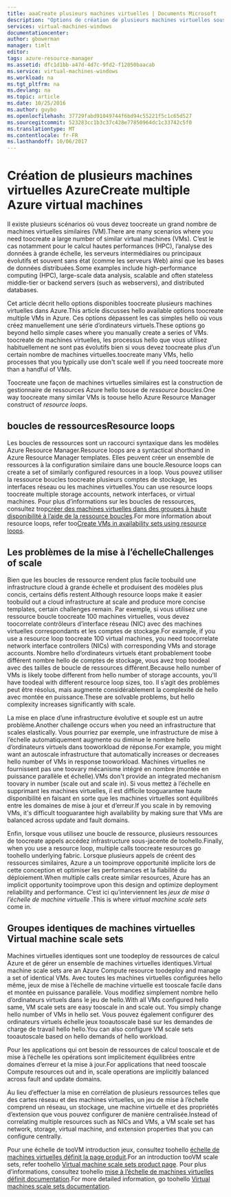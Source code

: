 ```yaml
---
title: aaaCreate plusieurs machines virtuelles | Documents Microsoft
description: "Options de création de plusieurs machines virtuelles sous Windows"
services: virtual-machines-windows
documentationcenter: 
author: gbowerman
manager: timlt
editor: 
tags: azure-resource-manager
ms.assetid: dfc1d1bb-a47d-4d7c-9fd2-f12050baacab
ms.service: virtual-machines-windows
ms.workload: na
ms.tgt_pltfrm: na
ms.devlang: na
ms.topic: article
ms.date: 10/25/2016
ms.author: guybo
ms.openlocfilehash: 37729fabd91049744f6bd94c55221f5c1c65d527
ms.sourcegitcommit: 523283cc1b3c37c428e77850964dc1c33742c5f0
ms.translationtype: MT
ms.contentlocale: fr-FR
ms.lasthandoff: 10/06/2017
---
```

# <a name="create-multiple-azure-virtual-machines"></a><span data-ttu-id="c0480-103">Création de plusieurs machines virtuelles Azure</span><span class="sxs-lookup"><span data-stu-id="c0480-103">Create multiple Azure virtual machines</span></span>
<span data-ttu-id="c0480-104">Il existe plusieurs scénarios où vous devez toocreate un grand nombre de machines virtuelles similaires (VM).</span><span class="sxs-lookup"><span data-stu-id="c0480-104">There are many scenarios where you need toocreate a large number of similar virtual machines (VMs).</span></span> <span data-ttu-id="c0480-105">C’est le cas notamment pour le calcul hautes performances (HPC), l’analyse des données à grande échelle, les serveurs intermédiaires ou principaux évolutifs et souvent sans état (comme les serveurs Web) ainsi que les bases de données distribuées.</span><span class="sxs-lookup"><span data-stu-id="c0480-105">Some examples include high-performance computing (HPC), large-scale data analysis, scalable and often stateless middle-tier or backend servers (such as webservers), and distributed databases.</span></span>

<span data-ttu-id="c0480-106">Cet article décrit hello options disponibles toocreate plusieurs machines virtuelles dans Azure.</span><span class="sxs-lookup"><span data-stu-id="c0480-106">This article discusses hello available options toocreate multiple VMs in Azure.</span></span> <span data-ttu-id="c0480-107">Ces options dépassent les cas simples hello où vous créez manuellement une série d’ordinateurs virtuels.</span><span class="sxs-lookup"><span data-stu-id="c0480-107">These options go beyond hello simple cases where you manually create a series of VMs.</span></span> <span data-ttu-id="c0480-108">toocreate de machines virtuelles, les processus hello que vous utilisez habituellement ne sont pas évolutifs bien si vous devez toocreate plus d’un certain nombre de machines virtuelles.</span><span class="sxs-lookup"><span data-stu-id="c0480-108">toocreate many VMs, hello processes that you typically use don't scale well if you need toocreate more than a handful of VMs.</span></span>

<span data-ttu-id="c0480-109">Toocreate une façon de machines virtuelles similaires est la construction de gestionnaire de ressources Azure hello toouse de *ressource boucles*.</span><span class="sxs-lookup"><span data-stu-id="c0480-109">One way toocreate many similar VMs is toouse hello Azure Resource Manager construct of *resource loops*.</span></span>

## <a name="resource-loops"></a><span data-ttu-id="c0480-110">boucles de ressources</span><span class="sxs-lookup"><span data-stu-id="c0480-110">Resource loops</span></span>
<span data-ttu-id="c0480-111">Les boucles de ressources sont un raccourci syntaxique dans les modèles Azure Resource Manager.</span><span class="sxs-lookup"><span data-stu-id="c0480-111">Resource loops are a syntactical shorthand in Azure Resource Manager templates.</span></span> <span data-ttu-id="c0480-112">Elles peuvent créer un ensemble de ressources à la configuration similaire dans une boucle.</span><span class="sxs-lookup"><span data-stu-id="c0480-112">Resource loops can create a set of similarly configured resources in a loop.</span></span> <span data-ttu-id="c0480-113">Vous pouvez utiliser la ressource boucles toocreate plusieurs comptes de stockage, les interfaces réseau ou les machines virtuelles.</span><span class="sxs-lookup"><span data-stu-id="c0480-113">You can use resource loops toocreate multiple storage accounts, network interfaces, or virtual machines.</span></span> <span data-ttu-id="c0480-114">Pour plus d’informations sur les boucles de ressources, consultez trop[créer des machines virtuelles dans des groupes à haute disponibilité à l’aide de la ressource boucles](https://azure.microsoft.com/documentation/templates/201-vm-copy-index-loops/).</span><span class="sxs-lookup"><span data-stu-id="c0480-114">For more information about resource loops, refer too[Create VMs in availability sets using resource loops](https://azure.microsoft.com/documentation/templates/201-vm-copy-index-loops/).</span></span>

## <a name="challenges-of-scale"></a><span data-ttu-id="c0480-115">Les problèmes de la mise à l’échelle</span><span class="sxs-lookup"><span data-stu-id="c0480-115">Challenges of scale</span></span>
<span data-ttu-id="c0480-116">Bien que les boucles de ressource rendent plus facile toobuild une infrastructure cloud à grande échelle et produisent des modèles plus concis, certains défis restent.</span><span class="sxs-lookup"><span data-stu-id="c0480-116">Although resource loops make it easier toobuild out a cloud infrastructure at scale and produce more concise templates, certain challenges remain.</span></span> <span data-ttu-id="c0480-117">Par exemple, si vous utilisez une ressource boucle toocreate 100 machines virtuelles, vous devez toocorrelate contrôleurs d’interface réseau (NIC) avec des machines virtuelles correspondants et les comptes de stockage.</span><span class="sxs-lookup"><span data-stu-id="c0480-117">For example, if you use a resource loop toocreate 100 virtual machines, you need toocorrelate network interface controllers (NICs) with corresponding VMs and storage accounts.</span></span> <span data-ttu-id="c0480-118">Nombre hello d’ordinateurs virtuels étant probablement toobe différent nombre hello de comptes de stockage, vous avez trop toodeal avec des tailles de boucle de ressources différent.</span><span class="sxs-lookup"><span data-stu-id="c0480-118">Because hello number of VMs is likely toobe different from hello number of storage accounts, you'll have toodeal with different resource loop sizes, too.</span></span> <span data-ttu-id="c0480-119">Il s’agit des problèmes peut être résolus, mais augmente considérablement la complexité de hello avec montée en puissance.</span><span class="sxs-lookup"><span data-stu-id="c0480-119">These are solvable problems, but hello complexity increases significantly with scale.</span></span>

<span data-ttu-id="c0480-120">La mise en place d’une infrastructure évolutive et souple est un autre problème.</span><span class="sxs-lookup"><span data-stu-id="c0480-120">Another challenge occurs when you need an infrastructure that scales elastically.</span></span> <span data-ttu-id="c0480-121">Vous pourriez par exemple, une infrastructure de mise à l’échelle automatiquement augmente ou diminue le nombre hello d’ordinateurs virtuels dans tooworkload de réponse.</span><span class="sxs-lookup"><span data-stu-id="c0480-121">For example, you might want an autoscale infrastructure that automatically increases or decreases hello number of VMs in response tooworkload.</span></span> <span data-ttu-id="c0480-122">Machines virtuelles ne fournissent pas une toovary mécanisme intégré en nombre (montée en puissance parallèle et échelle).</span><span class="sxs-lookup"><span data-stu-id="c0480-122">VMs don't provide an integrated mechanism toovary in number (scale out and scale in).</span></span> <span data-ttu-id="c0480-123">Si vous mettez à l’échelle en supprimant les machines virtuelles, il est difficile tooguarantee haute disponibilité en faisant en sorte que les machines virtuelles sont équilibrés entre les domaines de mise à jour et d’erreur.</span><span class="sxs-lookup"><span data-stu-id="c0480-123">If you scale in by removing VMs, it's difficult tooguarantee high availability by making sure that VMs are balanced across update and fault domains.</span></span>

<span data-ttu-id="c0480-124">Enfin, lorsque vous utilisez une boucle de ressource, plusieurs ressources de toocreate appels accédez infrastructure sous-jacente de toohello.</span><span class="sxs-lookup"><span data-stu-id="c0480-124">Finally, when you use a resource loop, multiple calls toocreate resources go toohello underlying fabric.</span></span> <span data-ttu-id="c0480-125">Lorsque plusieurs appels de créent des ressources similaires, Azure a un tooimprove opportunité implicite lors de cette conception et optimiser les performances et la fiabilité du déploiement.</span><span class="sxs-lookup"><span data-stu-id="c0480-125">When multiple calls create similar resources, Azure has an implicit opportunity tooimprove upon this design and optimize deployment reliability and performance.</span></span> <span data-ttu-id="c0480-126">C’est ici qu’interviennent les *jeux de mise à l’échelle de machine virtuelle* .</span><span class="sxs-lookup"><span data-stu-id="c0480-126">This is where *virtual machine scale sets* come in.</span></span>

## <a name="virtual-machine-scale-sets"></a><span data-ttu-id="c0480-127">Groupes identiques de machines virtuelles </span><span class="sxs-lookup"><span data-stu-id="c0480-127">Virtual machine scale sets</span></span>
<span data-ttu-id="c0480-128">Machines virtuelles identiques sont une toodeploy de ressources de calcul Azure et de gérer un ensemble de machines virtuelles identiques.</span><span class="sxs-lookup"><span data-stu-id="c0480-128">Virtual machine scale sets are an Azure Compute resource toodeploy and manage a set of identical VMs.</span></span> <span data-ttu-id="c0480-129">Avec toutes les machines virtuelles configurées hello même, jeux de mise à l’échelle de machine virtuelle est tooscale facile dans et montée en puissance parallèle. Vous modifiez simplement nombre hello d’ordinateurs virtuels dans le jeu de hello.</span><span class="sxs-lookup"><span data-stu-id="c0480-129">With all VMs configured hello same, VM scale sets are easy tooscale in and scale out. You simply change hello number of VMs in hello set.</span></span> <span data-ttu-id="c0480-130">Vous pouvez également configurer des ordinateurs virtuels échelle jeux tooautoscale basé sur les demandes de charge de travail hello hello.</span><span class="sxs-lookup"><span data-stu-id="c0480-130">You can also configure VM scale sets tooautoscale based on hello demands of hello workload.</span></span>

<span data-ttu-id="c0480-131">Pour les applications qui ont besoin de ressources de calcul tooscale et de mise à l’échelle les opérations sont implicitement équilibrées entre domaines d’erreur et la mise à jour.</span><span class="sxs-lookup"><span data-stu-id="c0480-131">For applications that need tooscale Compute resources out and in, scale operations are implicitly balanced across fault and update domains.</span></span>

<span data-ttu-id="c0480-132">Au lieu d’effectuer la mise en corrélation de plusieurs ressources telles que des cartes réseau et des machines virtuelles, un jeu de mise à l’échelle comprend un réseau, un stockage, une machine virtuelle et des propriétés d’extension que vous pouvez configurer de manière centralisée.</span><span class="sxs-lookup"><span data-stu-id="c0480-132">Instead of correlating multiple resources such as NICs and VMs, a VM scale set has network, storage, virtual machine, and extension properties that you can configure centrally.</span></span>

<span data-ttu-id="c0480-133">Pour une échelle de tooVM introduction jeux, consultez toohello [échelle de machines virtuelles définit la page produit](https://azure.microsoft.com/services/virtual-machine-scale-sets/).</span><span class="sxs-lookup"><span data-stu-id="c0480-133">For an introduction tooVM scale sets, refer toohello [Virtual machine scale sets product page](https://azure.microsoft.com/services/virtual-machine-scale-sets/).</span></span> <span data-ttu-id="c0480-134">Pour plus d’informations, consultez toohello [mise à l’échelle de machines virtuelles définit documentation](https://azure.microsoft.com/documentation/services/virtual-machine-scale-sets/).</span><span class="sxs-lookup"><span data-stu-id="c0480-134">For more detailed information, go toohello [Virtual machines scale sets documentation](https://azure.microsoft.com/documentation/services/virtual-machine-scale-sets/).</span></span>

